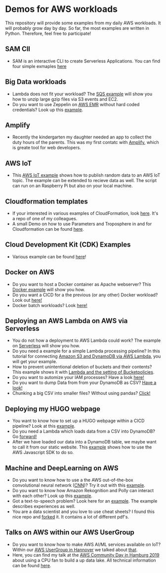 # Demos for AWS workloads

This repository will provide some examples from my daily AWS workloads. It will probably grow day by day. So far, the most examples are written in Python. Therefore, feel free to participate!

## SAM ClI

* SAM is an interactive CLI to create Serverless Applications. You can find four simple exmaples [here](https://github.com/Zirkonium88/AWS/tree/master/SAM)

## Big Data workloads

* Lambda does not fit your workload? The [SQS example](SQS/README.MD) will show you how to unzip large gzip files via S3 events and EC2.
* Do you want to use Zeppelin on [AWS EMR](https://aws.amazon.com/emr/?nc1=h_ls) without hard coded credentials? Look up this [example](EMR/README.MD).

## Amplify

* Recently the kindergarten my daughter needed an app to collect the duty hours of the parents. This was my first contatc with [Amplify](https://github.com/Zirkonium88/AWS/tree/master/Amplify), which is greate tool for web developers.

## AWS IoT

* This [AWS IoT example](https://github.com/Zirkonium88/AWS/tree/master/IoT) shows how to publish random data to an AWS IoT topic. The example can be extended to recieve data as well. The script can run on an Raspberry Pi but also on your local machine.

## Cloudformation templates

* If your interested in various examples of CloudFormation, look [here](https://github.com/Zirkonium88/aws-cf-templates). It's a repo of one of my colleagues.
* A small Demo on how to use Parameters and Troposphere in and for Cloudformation can be found [here](https://github.com/Zirkonium88/AWS/tree/master/CloudFormation/README.MD).

## Cloud Development Kit (CDK) Examples

* Various example can be found [here](https://github.com/Zirkonium88/AWS/tree/master/CDK/README.MD)!

## Docker on AWS

* Do you want to host a Docker container as Apache webserver? This [Docker example](Docker/DockerStaticWebsite/README.MD) will show you how.
* Do you want a CICD for a the previous (or any other) Docker workload? Look out [here!](Docker/DockerCICD/README.MD)
* Docker batch workloads? Look [here!](https://github.com/Zirkonium88/AWS/blob/master/Docker/README.MD)

## Deploying an AWS Lambda on AWS via Serverless

* You do not how a deployment to AWS Lambda could work? The example on [Serverless](https://github.com/Zirkonium88/AWS/tree/master/Lambda/ServerlessDemo/README.MD) will show you how.
* Do you need a example for a simple Lambda processing pipeline? In this tutorial for connecting [Amazon S3 and DynamoDB via AWS Lambda](https://github.com/Zirkonium88/AWS/tree/master/Lambda/GetImagenames/README.MD), you will get your example.
* How to prevent unintentional deletion of buckets and their contents? This example shows it with [Lambda and the setting of Bucketpolicies](https://github.com/Zirkonium88/AWS/tree/master/Lambda/BucketPolicy/README.MD).
* Do you want to automize your IAM processes? Have a look [here!](https://github.com/Zirkonium88/AWS/blob/master/Lambda/AddUser/README.MD)
* Do you want to dump Data from from your DynamoDB as CSV? [Have a look!](https://github.com/Zirkonium88/AWS/blob/master/Lambda/ReadDynamo/README.MD)
* Chunking a big CSV into smaller files? Without using pandas? [Click!](https://github.com/Zirkonium88/AWS/blob/master/Lambda/ChunkCSV/README.MD)

## Deploying my HUGO webpage

* You want to know how to set up a HUGO webpage within a CICD pipeline? Look at this [example](BuildHUGO/README.MD).
* Do you need a Lambda which loads data from a CSV into DynamoDB? Go [forward!](Lambda/LoadData/README.MD)
* After we have loaded our data into a DynamoDB table, we maybe want to call it from our static website. This [example](https://github.com/Zirkonium88/AWS/blob/master/BuildHUGO/CallDynamo.MD) shows how to use the AWS Javascript SDK to do so.

## Machine and DeepLearning on AWS

* Do you want to know how to use a the AWS out-of-the-box convolutional neural network ([CNN](https://en.wikipedia.org/wiki/Convolutional_neural_network))? Try it out with this [example](https://github.com/Zirkonium88/AWS/tree/master/Lambda/DetectFaces).
* Do you want to know how Amazon Rekognition and Polly can interact with each other? Look up this [example](https://github.com/Zirkonium88/AWS/tree/master/Lambda/CompareFaces).
* Got a text-to-speech problem? Look here for an [example](https://github.com/Zirkonium88/AWS/tree/master/Lambda/TransScribeMP3). The example describes experiences as well.
* You are a data scientist and you love to use cheat sheets? I found this nice repo and [forked](https://github.com/Zirkonium88/Data-Science--Cheat-Sheet) it. It contains a lot of different pdf's.

## Talks on AWS within our AWS UserGroup

* Do you want to know how to make AWS AI/ML services available on IoT? Within our [AWS UserGroup in Hannover](https://www.meetup.com/de-DE/AWS-Usergroup-Hannover/) we talked about [that](https://github.com/Zirkonium88/AWS/tree/master/Presentations/20190319_UserGroup_AI_on_IoT.pdf).
* Here, you can find my talk at the [AWS Community Day in Hamburg 2019](https://github.com/Zirkonium88/AWS/tree/master/Presentations/20190909_AWS_communityday.pdf) about using a CPU fan to build a up data lake. All technical information can be found [here](https://github.com/Zirkonium88/AWS/tree/master/IoT).
